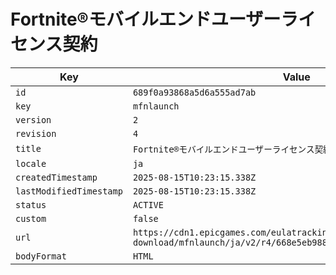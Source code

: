 # Fortnite®モバイルエンドユーザーライセンス契約

| Key | Value |
| --- | ----- |
| `id` | `689f0a93868a5d6a555ad7ab` |
| `key` | `mfnlaunch` |
| `version` | `2` |
| `revision` | `4` |
| `title` | `Fortnite®モバイルエンドユーザーライセンス契約` |
| `locale` | `ja` |
| `createdTimestamp` | `2025-08-15T10:23:15.338Z` |
| `lastModifiedTimestamp` | `2025-08-15T10:23:15.338Z` |
| `status` | `ACTIVE` |
| `custom` | `false` |
| `url` | `https://cdn1.epicgames.com/eulatracking-download/mfnlaunch/ja/v2/r4/668e5eb9888f6c8877372799a479b04e.pdf` |
| `bodyFormat` | `HTML` |
